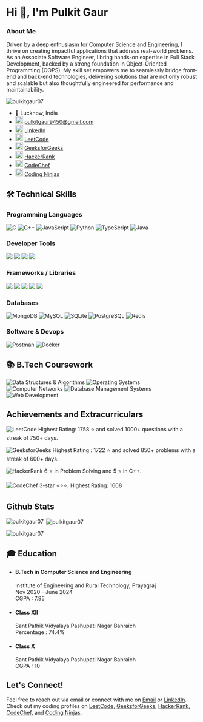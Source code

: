 <h1>Hi 👋, I'm Pulkit Gaur</h1>
<h3>About Me</h3>
<p>Driven by a deep enthusiasm for Computer Science and Engineering, I thrive on creating impactful applications that address real-world problems. As an Associate Software Engineer, I bring hands-on expertise in Full Stack Development, backed by a strong foundation in Object-Oriented Programming (OOPS). My skill set empowers me to seamlessly bridge front-end and back-end technologies, delivering solutions that are not only robust and scalable but also thoughtfully engineered for performance and maintainability.</p>

<p align="left"> <img src="https://komarev.com/ghpvc/?username=pulkitgaur07&label=Profile%20views&color=0e75b6&style=flat" alt="pulkitgaur07" /> </p>

- 📍 Lucknow, India  
- <img src="https://cdn.jsdelivr.net/npm/simple-icons@v9/icons/gmail.svg" alt="Email" width="20" height="20"/> [pulkitgaur9450@gmail.com](mailto:pulkitgaur9450@gmail.com)  
- <img src="https://cdn.jsdelivr.net/npm/simple-icons@v9/icons/linkedin.svg" alt="LinkedIn" width="20" height="20"/> [LinkedIn](https://www.linkedin.com/in/pulkitgaur07/)  
- <img src="https://cdn.jsdelivr.net/npm/simple-icons@v9/icons/leetcode.svg" alt="LeetCode" width="20" height="20"/> [LeetCode](https://leetcode.com/u/pulkitgaur07/)  
- <img src="https://cdn.jsdelivr.net/npm/simple-icons@v9/icons/geeksforgeeks.svg" alt="GeeksforGeeks" width="20" height="20"/> [GeeksforGeeks](https://www.geeksforgeeks.org/user/stranger_99/)  
- <img src="https://cdn.jsdelivr.net/npm/simple-icons@v9/icons/hackerrank.svg" alt="HackerRank" width="20" height="20"/> [HackerRank](https://www.hackerrank.com/profile/Pulkitgaur9450)  
- <img src="https://cdn.jsdelivr.net/npm/simple-icons@v9/icons/codechef.svg" alt="CodeChef" width="20" height="20"/> [CodeChef](https://www.codechef.com/users/stranger_99)  
- <img src="https://cdn.jsdelivr.net/npm/simple-icons@v9/icons/codingninjas.svg" alt="Coding Ninjas" width="20" height="20"/> [Coding Ninjas](https://www.naukri.com/code360/profile/pulkitgaur)
  
## 🛠️ Technical Skills

### Programming Languages  
<p><img src="https://img.shields.io/badge/C-A8B9CC?style=for-the-badge&logo=c&logoColor=black" alt="C" />
<img src="https://img.shields.io/badge/C++-00599C?style=for-the-badge&logo=c%2B%2B&logoColor=white" alt="C++" />
<img src="https://img.shields.io/badge/JavaScript-F7DF1E?style=for-the-badge&logo=javascript&logoColor=black" alt="JavaScript" />
<img src="https://img.shields.io/badge/Python-3776AB?style=for-the-badge&logo=python&logoColor=white" alt="Python" />
<img src="https://img.shields.io/badge/TypeScript-3178C6?style=for-the-badge&logo=typescript&logoColor=white" alt="TypeScript" />
<img src="https://img.shields.io/badge/Java-007396?style=for-the-badge&logo=openjdk&logoColor=white" alt="Java" />
</p>

### Developer Tools 
<p>
<img src="https://img.shields.io/badge/VS%20Code-007ACC?style=for-the-badge&logo=visual-studio-code&logoColor=white" />
<img src="https://img.shields.io/badge/LaTeX-008080?style=for-the-badge&logo=latex&logoColor=white" />
<img src="https://img.shields.io/badge/Git-F05032?style=for-the-badge&logo=git&logoColor=white" />
<img src="https://img.shields.io/badge/GitHub-181717?style=for-the-badge&logo=github&logoColor=white" />
</p>

### Frameworks / Libraries
<p>
<img src="https://img.shields.io/badge/React-20232A?style=for-the-badge&logo=react&logoColor=61DAFB" />
<img src="https://img.shields.io/badge/Node.js-339933?style=for-the-badge&logo=node.js&logoColor=white" />
<img src="https://img.shields.io/badge/Express.js-000000?style=for-the-badge&logo=express&logoColor=white" />
<img src="https://img.shields.io/badge/Bootstrap-563D7C?style=for-the-badge&logo=bootstrap&logoColor=white" />
<img src="https://img.shields.io/badge/Tailwind_CSS-38B2AC?style=for-the-badge&logo=tailwind-css&logoColor=white" />
</p>

### Databases  
<p>
<img src="https://img.shields.io/badge/MongoDB-47A248?style=for-the-badge&logo=mongodb&logoColor=white" alt="MongoDB" />
<img src="https://img.shields.io/badge/MySQL-4479A1?style=for-the-badge&logo=mysql&logoColor=white" alt="MySQL" />
<img src="https://img.shields.io/badge/SQL-003B57?style=for-the-badge&logo=sqlite&logoColor=white" alt="SQLite" />
<img src="https://img.shields.io/badge/PostgreSQL-4169E1?style=for-the-badge&logo=postgresql&logoColor=white" alt="PostgreSQL" />
<img src="https://img.shields.io/badge/Redis-DC382D?style=for-the-badge&logo=redis&logoColor=white" alt="Redis" />
</p>

### Software & Devops
<p>
<img src="https://img.shields.io/badge/Postman-FF6C37?style=for-the-badge&logo=postman&logoColor=white" alt="Postman" />
<img src="https://img.shields.io/badge/Docker-2496ED?style=for-the-badge&logo=docker&logoColor=white" alt="Docker" />
</p>

## 📚 B.Tech Coursework
<img src="https://img.shields.io/badge/Data_Structures_%26_Algorithms-004680?style=for-the-badge&logo=algorithm&logoColor=white" alt="Data Structures & Algorithms" />
<img src="https://img.shields.io/badge/Operating_Systems-0078D6?style=for-the-badge&logo=windows&logoColor=white" alt="Operating Systems" />
<img src="https://img.shields.io/badge/Computer_Networks-2962FF?style=for-the-badge&logo=cisco&logoColor=white" alt="Computer Networks" />
<img src="https://img.shields.io/badge/Database_Management_Systems-4479A1?style=for-the-badge&logo=mysql&logoColor=white" alt="Database Management Systems" />
<img src="https://img.shields.io/badge/Web_Development-F16529?style=for-the-badge&logo=html5&logoColor=white" alt="Web Development" />

## Achievements and Extracurriculars
<p>
<img src="https://img.shields.io/badge/LeetCode-FFA116?style=for-the-badge&logo=leetcode&logoColor=white" alt="LeetCode" />
Highest Rating: 1758 ⭐️ and solved 1000+ questions with a streak of 750+ days.
</p>
<p>
<img src="https://img.shields.io/badge/GeeksforGeeks-2F8D46?style=for-the-badge&logo=geeksforgeeks&logoColor=white" alt="GeeksforGeeks" /> Highest Rating : 1722 ⭐️ and solved 850+ problems with a streak of 600+ days.
</p>
<p>
<img src="https://img.shields.io/badge/HackerRank-2EC866?style=for-the-badge&logo=hackerrank&logoColor=white" alt="HackerRank" /> 6 ⭐️ in Problem Solving and 5 ⭐️ in C++.
</p>
<p><img src="https://img.shields.io/badge/CodeChef-5B4638?style=for-the-badge&logo=codechef&logoColor=white" alt="CodeChef" /> 3-star ⭐️⭐️⭐️, Highest Rating: 1608 </p>

## Github Stats
<p><img align="left" src="https://github-readme-stats.vercel.app/api/top-langs?username=pulkitgaur07&show_icons=true&locale=en&layout=compact" alt="pulkitgaur07" /></p>

<p>&nbsp;<img align="center" src="https://github-readme-stats.vercel.app/api?username=pulkitgaur07&show_icons=true&locale=en" alt="pulkitgaur07" /></p>

<p><img align="center" src="https://github-readme-streak-stats.herokuapp.com/?user=pulkitgaur07&" alt="pulkitgaur07" /></p>


## 🎓 Education

- #### B.Tech in Computer Science and Engineering
  <div>
   Institute of Engineering and Rural Technology, Prayagraj </br>
   Nov 2020 - June 2024 </br>
   CGPA : 7.95
  </div>

- #### Class XII
  <div>
   Sant Pathik Vidyalaya Pashupati Nagar Bahraich </br>
   Percentage : 74.4%
  </div> 

- #### Class X
  <div>
   Sant Pathik Vidyalaya Pashupati Nagar Bahraich </br>
   CGPA : 10
  </div> 

## Let's Connect!
Feel free to reach out via email or connect with me on 
<a href="mailto:pulkigaur9450@gmail.com" target="_blank">Email</a> 
or 
<a href="https://www.linkedin.com/in/pulkitgaur07/" target="_blank">LinkedIn</a>. 
Check out my coding profiles on 
<a href="https://leetcode.com/u/pulkitgaur07/" target="_blank">LeetCode</a>, 
<a href="https://www.geeksforgeeks.org/user/stranger_99/" target="_blank">GeeksforGeeks</a>, 
<a href="https://www.hackerrank.com/profile/Pulkitgaur9450" target="_blank">HackerRank</a>, 
<a href="https://www.codechef.com/users/stranger_99" target="_blank">CodeChef</a>, 
and 
<a href="https://www.naukri.com/code360/profile/pulkitgaur" target="_blank">Coding Ninjas</a>.

